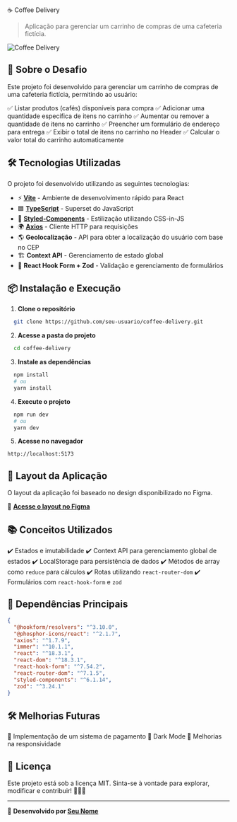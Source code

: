 ☕ Coffee Delivery

> Aplicação para gerenciar um carrinho de compras de uma cafeteria fictícia.

![Coffee Delivery](https://via.placeholder.com/1000x500?text=Coffee+Delivery)

## 🚀 Sobre o Desafio

Este projeto foi desenvolvido para gerenciar um carrinho de compras de uma cafeteria fictícia, permitindo ao usuário:

✅ Listar produtos (cafés) disponíveis para compra
✅ Adicionar uma quantidade específica de itens no carrinho
✅ Aumentar ou remover a quantidade de itens no carrinho
✅ Preencher um formulário de endereço para entrega
✅ Exibir o total de itens no carrinho no Header
✅ Calcular o valor total do carrinho automaticamente

## 🛠️ Tecnologias Utilizadas

O projeto foi desenvolvido utilizando as seguintes tecnologias:

- ⚡ **[Vite](https://vitejs.dev/)** - Ambiente de desenvolvimento rápido para React
- 🟦 **[TypeScript](https://www.typescriptlang.org/)** - Superset do JavaScript
- 🎨 **[Styled-Components](https://styled-components.com/)** - Estilização utilizando CSS-in-JS
- 🌍 **[Axios](https://axios-http.com/)** - Cliente HTTP para requisições
- 🌎 **Geolocalização** - API para obter a localização do usuário com base no CEP
- 🏗️ **Context API** - Gerenciamento de estado global
- 📌 **React Hook Form + Zod** - Validação e gerenciamento de formulários

## 📦 Instalação e Execução

1. **Clone o repositório**

```sh
  git clone https://github.com/seu-usuario/coffee-delivery.git
```

2. **Acesse a pasta do projeto**

```sh
  cd coffee-delivery
```

3. **Instale as dependências**

```sh
  npm install
  # ou
  yarn install
```

4. **Execute o projeto**

```sh
  npm run dev
  # ou
  yarn dev
```

5. **Acesse no navegador**

```
http://localhost:5173
```

## 📸 Layout da Aplicação

O layout da aplicação foi baseado no design disponibilizado no Figma.

🔗 **[Acesse o layout no Figma](https://www.figma.com/file/5yT9ZzZmRQRS4yivGGB3pl/Coffee-Delivery/duplicate)**

## 📚 Conceitos Utilizados

✔️ Estados e imutabilidade
✔️ Context API para gerenciamento global de estados
✔️ LocalStorage para persistência de dados
✔️ Métodos de array como `reduce` para cálculos
✔️ Rotas utilizando `react-router-dom`
✔️ Formulários com `react-hook-form` e `zod`

## 📌 Dependências Principais

```json
{
  "@hookform/resolvers": "^3.10.0",
  "@phosphor-icons/react": "^2.1.7",
  "axios": "^1.7.9",
  "immer": "^10.1.1",
  "react": "^18.3.1",
  "react-dom": "^18.3.1",
  "react-hook-form": "^7.54.2",
  "react-router-dom": "^7.1.5",
  "styled-components": "^6.1.14",
  "zod": "^3.24.1"
}
```

## 🛠️ Melhorias Futuras

🚀 Implementação de um sistema de pagamento
🚀 Dark Mode
🚀 Melhorias na responsividade

## 📜 Licença

Este projeto está sob a licença MIT. Sinta-se à vontade para explorar, modificar e contribuir! 🧑‍💻✨

---

💙 **Desenvolvido por [Seu Nome](https://github.com/seu-usuario)**
